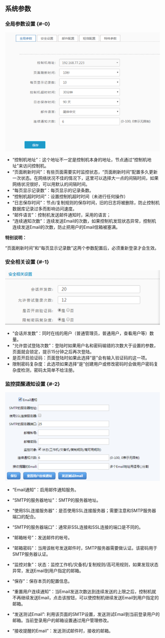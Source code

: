 ## 系统参数

### 全局参数设置 {#-0}

![](/assets/V6.119624.png)

* “控制机地址”：这个地址不一定是控制机本身的地址，节点通过“控制机地址”来访问控制机。
* “页面刷新时间”：有些页面需要实时监控状态，“页面刷新时间”配置多久更新一次状态。在网络状况不佳的情况下，这里可以选择大一点的间隔时间，如果网络状况很好，可以用默认的间隔时间。
* “每页显示记录数”：每页显示的记录条数。
* “控制机超时时间”：设置控制机超时时间（未进行任何操作）
* “日志保存时间”：节点/复制规则的保存时间，旧的日志将被删除，防止控制机数据库记录过多而影响访问速度。
* “邮件语言”：控制机发送邮件通知时，采用的语言；
* “连续通知次数”：连续发送Email的次数，如果控制机发现状态异常，控制机连续发送Email的次数，防止把用户的Email信箱被塞满。

**特别说明：**

“页面刷新时间”和“每页显示记录数”这两个参数配置后，必须重新登录才会生效。

### 安全相关设置 {#-1}

![](/assets/V6.019219.png)

* “会话并发数”：同时在线的用户（普通管理员，普通用户，查看用户等）数量。
* “允许尝试登陆次数”：登陆时如果用户名和密码输错的次数大于设置的参数，页面就会锁定，提示15分钟之后再次登陆。
* 是否开启验证码：页面登陆时如果此选择“是”会有输入验证码的这一项。
* 限制密码复杂度：此选项如果选择“是”创建用户或修改密码时会做用户密码复杂度检测，密码太简单不给注册。

### 监控提醒通知设置 {#-2}

![](/assets/V6.019408.png)

* “Email通知”：启用邮件通知服务。
* “SMTP的服务器地址”：SMTP的服务器地址。
* “使用SSL连接服务器”：是否使用SSL连接服务器；需要注意和SMTP服务器端口的配合。
* “SMTP的服务器端口”：通常非SSL连接和SSL连接的端口是不同的。
* “邮箱帐号”：发送邮件的帐号。
* “邮箱密码”：当用该帐号发送邮件时，SMTP服务器需要做认证。该密码用于SMTP服务器认证。
* “监控对象”：状态：监控工作机/灾备机/复制规则/高可用规则，如果发现状态异常，发送Email到用户指定的邮箱。

* “保存”：保存本页的配置信息。
* “重置用户连续通知”：当Email发送次数达到连续发送的上限之后，控制机就不再继续发送Email，点击该按钮，可以使控制机继续发送Email到用户指定的邮箱。
* “发送测试Email”: 利用该页面的SMTP设置，发送测试Email到当前登录用户的邮箱。当前登录用户的邮箱设置通过用户管理修改。
* “接收提醒的Email”：发送测试邮件时，接收的邮箱。



